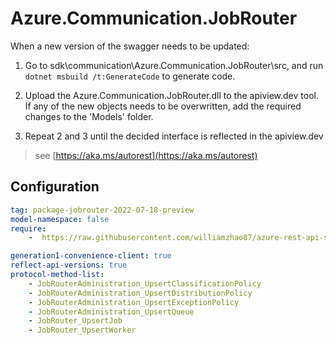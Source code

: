 ﻿# Azure.Communication.JobRouter

When a new version of the swagger needs to be updated:
1. Go to sdk\communication\Azure.Communication.JobRouter\src, and run `dotnet msbuild /t:GenerateCode` to generate code.
2. Upload the Azure.Communication.JobRouter.dll to the apiview.dev tool.
If any of the new objects needs to be overwritten, add the required changes to the 'Models' folder.

3. Repeat 2 and 3 until the decided interface is reflected in the apiview.dev 

> see [https://aka.ms/autorest](https://aka.ms/autorest)

## Configuration

```yaml
tag: package-jobrouter-2022-07-18-preview
model-namespace: false
require:
    -  https://raw.githubusercontent.com/williamzhao87/azure-rest-api-specs/bc6cf01e1e57d231414424e0f8b7ab806bfe0de4/specification/communication/data-plane/JobRouter/readme.md

generation1-convenience-client: true
reflect-api-versions: true
protocol-method-list:
    - JobRouterAdministration_UpsertClassificationPolicy
    - JobRouterAdministration_UpsertDistributionPolicy
    - JobRouterAdministration_UpsertExceptionPolicy
    - JobRouterAdministration_UpsertQueue
    - JobRouter_UpsertJob
    - JobRouter_UpsertWorker
```

